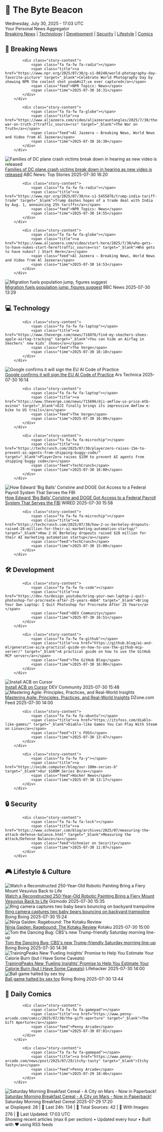 <!-- Processing 54 RSS feeds at 2025-07-30 17:03:06 UTC -->
<!-- Processing: Questionable Content -->
<!-- Processing: Girl Genius -->
<!-- Processing: CNN Top Stories -->
<!-- Processing: CNN Breaking News -->
<!-- Processing: BBC World News -->
<!-- Processing: Al Jazeera Breaking News -->
<!-- Processing: NPR News -->
<!-- Processing: Reuters Top News -->
<!-- Processing: Reuters World News -->
<!-- Processing: ABC News Breaking -->
<!-- Processing: The Verge -->
<!-- Processing: Ars Technica -->
<!-- Processing: O'Reilly Radar -->
<!-- Processing: WIRED -->
<!-- Processing: Slashdot -->
<!-- Processing: Dev.to -->
<!-- Processing: It's FOSS -->
<!-- Processing: Ubuntu Blog -->
<!-- Processing: GitHub Blog -->
<!-- Processing: GitLab Blog -->
<!-- Processing: InfoQ -->
<!-- Processing: The Pragmatic Engineer -->
<!-- Processing: Schneier on Security -->
<!-- Generated 10 new posts out of 23 feeds processed -->
<div class="newspaper-header">
    <h1 class="newspaper-title">📰 The Byte Beacon</h1>
    <div class="newspaper-date">Wednesday, July 30, 2025 - 17:03 UTC</div>
    <div class="newspaper-subtitle">Your Personal News Aggregator</div>
</div>

<div class="newspaper-nav">
    <a href="#breaking">Breaking News</a> |
    <a href="#tech">Technology</a> |
    <a href="#dev">Development</a> |
    <a href="#security">Security</a> |
    <a href="#lifestyle">Lifestyle</a> |
    <a href="#webcomics">Comics</a>
</div>

<div class="news-section breaking-news" id="breaking">
<h2 class="section-header">🚨 Breaking News</h2>
<div class="stories-container">
<div class="story">
            
            <div class="story-content">
                <span class="fa fa-fw fa-radio"></span>
                <span class="title"><a href="https://www.npr.org/2025/07/30/g-s1-80240/world-photography-day-favorite-picture" target="_blank">Celebrate World Photography Day by showing NPR the coolest shot you&#x27;ve ever captured</a></span>
                <span class="feed">NPR Topics: News</span>
                <span class="time">2025-07-30 16:31</span>
            </div>
        </div>
<div class="story">
            
            <div class="story-content">
                <span class="fa fa-fw fa-globe"></span>
                <span class="title"><a href="https://www.aljazeera.com/video/aljazeerauntangles/2025/7/30/the-war-on-truth-2?traffic_source=rss" target="_blank">The War on Truth</a></span>
                <span class="feed">Al Jazeera – Breaking News, World News and Video from Al Jazeera</span>
                <span class="time">2025-07-30 16:30</span>
            </div>
        </div>
<div class="story">
            <img src="https://s.abcnews.com/images/US/dc-plane-30-gty-gmh-250129_1738216341223_hpMain_4x3t_384.jpg" alt="Families of DC plane crash victims break down in hearing as new video is released" class="story-image" loading="lazy" onerror="this.style.display='none'">
            <div class="story-content">
                <span class="fa fa-fw fa-tv"></span>
                <span class="title"><a href="https://abcnews.go.com/Politics/ntsb-begins-public-hearings-dc-plane-crash/story?id=124181265" target="_blank">Families of DC plane crash victims break down in hearing as new video is released</a></span>
                <span class="feed">ABC News: Top Stories</span>
                <span class="time">2025-07-30 16:20</span>
            </div>
        </div>
<div class="story">
            
            <div class="story-content">
                <span class="fa fa-fw fa-radio"></span>
                <span class="title"><a href="https://www.npr.org/2025/07/30/nx-s1-5455876/trump-india-tariff-trade" target="_blank">Trump dashes hopes of a trade deal with India by Aug. 1, announcing 25% tariffs</a></span>
                <span class="feed">NPR Topics: News</span>
                <span class="time">2025-07-30 14:55</span>
            </div>
        </div>
<div class="story">
            
            <div class="story-content">
                <span class="fa fa-fw fa-globe"></span>
                <span class="title"><a href="https://www.aljazeera.com/video/start-here/2025/7/30/who-gets-to-have-nukes-start-here?traffic_source=rss" target="_blank">Who gets to have nukes? | Start Here</a></span>
                <span class="feed">Al Jazeera – Breaking News, World News and Video from Al Jazeera</span>
                <span class="time">2025-07-30 14:53</span>
            </div>
        </div>
<div class="story">
            <img src="https://ichef.bbci.co.uk/ace/standard/240/cpsprodpb/6113/live/14530040-6d3a-11f0-b0f5-fbe7fe20aa48.jpg" alt="Migration fuels population jump, figures suggest" class="story-image" loading="lazy" onerror="this.style.display='none'">
            <div class="story-content">
                <span class="fa fa-fw fa-flag"></span>
                <span class="title"><a href="https://www.bbc.com/news/articles/c207nzgrz3vo?at_medium=RSS&at_campaign=rss" target="_blank">Migration fuels population jump, figures suggest</a></span>
                <span class="feed">BBC News</span>
                <span class="time">2025-07-30 13:29</span>
            </div>
        </div>
</div>
</div>
<div class="news-section tech-news" id="tech">
<h2 class="section-header">💻 Technology</h2>
<div class="stories-container">
<div class="story">
            
            <div class="story-content">
                <span class="fa fa-fw fa-laptop"></span>
                <span class="title"><a href="https://www.theverge.com/news/716076/find-my-skechers-shoes-apple-airtag-tracking" target="_blank">You can hide an AirTag in Skechers’ new kids’ shoes</a></span>
                <span class="feed">The Verge</span>
                <span class="time">2025-07-30 16:18</span>
            </div>
        </div>
<div class="story">
            <img src="https://cdn.arstechnica.net/wp-content/uploads/2024/03/europe-flag-digital-500x500.jpg" alt="Google confirms it will sign the EU AI Code of Practice" class="story-image" loading="lazy" onerror="this.style.display='none'">
            <div class="story-content">
                <span class="fa fa-fw fa-cog"></span>
                <span class="title"><a href="https://arstechnica.com/google/2025/07/google-confirms-it-will-sign-the-eu-ai-code-of-practice/" target="_blank">Google confirms it will sign the EU AI Code of Practice</a></span>
                <span class="feed">Ars Technica</span>
                <span class="time">2025-07-30 16:14</span>
            </div>
        </div>
<div class="story">
            
            <div class="story-content">
                <span class="fa fa-fw fa-laptop"></span>
                <span class="title"><a href="https://www.theverge.com/news/715696/dji-amflow-us-price-mtb-avinox" target="_blank">DJI finally brings its impressive Amflow e-bike to US trails</a></span>
                <span class="feed">The Verge</span>
                <span class="time">2025-07-30 16:00</span>
            </div>
        </div>
<div class="story">
            
            <div class="story-content">
                <span class="fa fa-fw fa-microchip"></span>
                <span class="title"><a href="https://techcrunch.com/2025/07/30/playerzero-raises-15m-to-prevent-ai-agents-from-shipping-buggy-code/" target="_blank">PlayerZero raises $15M to prevent AI agents from shipping buggy code</a></span>
                <span class="feed">TechCrunch</span>
                <span class="time">2025-07-30 16:00</span>
            </div>
        </div>
<div class="story">
            <img src="https://media.wired.com/photos/68069d82835a39eeaafcffcf/master/pass/sba-doge-sec-2206700473.jpg" alt="How Edward ‘Big Balls’ Coristine and DOGE Got Access to a Federal Payroll System That Serves the FBI" class="story-image" loading="lazy" onerror="this.style.display='none'">
            <div class="story-content">
                <span class="fa fa-fw fa-bolt"></span>
                <span class="title"><a href="https://www.wired.com/story/edward-coristine-big-balls-doge-federal-pay-roll-system/" target="_blank">How Edward ‘Big Balls’ Coristine and DOGE Got Access to a Federal Payroll System That Serves the FBI</a></span>
                <span class="feed">WIRED</span>
                <span class="time">2025-07-30 15:58</span>
            </div>
        </div>
<div class="story">
            
            <div class="story-content">
                <span class="fa fa-fw fa-microchip"></span>
                <span class="title"><a href="https://techcrunch.com/2025/07/30/how-2-uc-berkeley-dropouts-raised-28-million-for-their-ai-marketing-automation-startup/" target="_blank">How 2 UC Berkeley dropouts raised $28 million for their AI marketing automation startup</a></span>
                <span class="feed">TechCrunch</span>
                <span class="time">2025-07-30 15:00</span>
            </div>
        </div>
</div>
</div>
<div class="news-section dev-news" id="dev">
<h2 class="section-header">🛠️ Development</h2>
<div class="stories-container">
<div class="story">
            
            <div class="story-content">
                <span class="fa fa-fw fa-code"></span>
                <span class="title"><a href="https://dev.to/design_youtube/bring-your-own-laptop-i-quit-photoshop-for-procreate-after-25-years-4mb4" target="_blank">Bring Your Own Laptop: I Quit Photoshop for Procreate After 25 Years</a></span>
                <span class="feed">DEV Community</span>
                <span class="time">2025-07-30 16:51</span>
            </div>
        </div>
<div class="story">
            
            <div class="story-content">
                <span class="fa fa-fw fa-github"></span>
                <span class="title"><a href="https://github.blog/ai-and-ml/generative-ai/a-practical-guide-on-how-to-use-the-github-mcp-server/" target="_blank">A practical guide on how to use the GitHub MCP server</a></span>
                <span class="feed">The GitHub Blog</span>
                <span class="time">2025-07-30 16:00</span>
            </div>
        </div>
<div class="story">
            <img src="https://media2.dev.to/dynamic/image/width=800%2Cheight=%2Cfit=scale-down%2Cgravity=auto%2Cformat=auto/https%3A%2F%2Fdev-to-uploads.s3.amazonaws.com%2Fuploads%2Farticles%2Fj17q5ln1s2ru8fq61yna.png" alt="Install ACB on Cursor" class="story-image" loading="lazy" onerror="this.style.display='none'">
            <div class="story-content">
                <span class="fa fa-fw fa-code"></span>
                <span class="title"><a href="https://dev.to/devalexmartinez/install-acb-on-cursor-2h9f" target="_blank">Install ACB on Cursor</a></span>
                <span class="feed">DEV Community</span>
                <span class="time">2025-07-30 15:48</span>
            </div>
        </div>
<div class="story">
            <img src="https://dz2cdn1.dzone.com/thumbnail?fid=18535373&w=600" alt="Mastering Agile: Principles, Practices, and Real-World Insights" class="story-image" loading="lazy" onerror="this.style.display='none'">
            <div class="story-content">
                <span class="fa fa-fw fa-newspaper"></span>
                <span class="title"><a href="https://dzone.com/articles/agile-principles-practices-real-world-insights" target="_blank">Mastering Agile: Principles, Practices, and Real-World Insights</a></span>
                <span class="feed">DZone.com Feed</span>
                <span class="time">2025-07-30 14:00</span>
            </div>
        </div>
<div class="story">
            
            <div class="story-content">
                <span class="fa fa-fw fa-ubuntu"></span>
                <span class="title"><a href="https://itsfoss.com/diablo-like-games/" target="_blank">Diablo-like Games You Can Play With Steam on Linux</a></span>
                <span class="feed">It's FOSS</span>
                <span class="time">2025-07-30 13:47</span>
            </div>
        </div>
<div class="story">
            
            <div class="story-content">
                <span class="fa fa-fw fa-y"></span>
                <span class="title"><a href="https://oxide.computer/blog/our-100m-series-b" target="_blank">Our $100M Series B</a></span>
                <span class="feed">Hacker News</span>
                <span class="time">2025-07-30 13:17</span>
            </div>
        </div>
</div>
</div>
<div class="news-section security-news" id="security">
<h2 class="section-header">🔒 Security</h2>
<div class="stories-container">
<div class="story">
            
            <div class="story-content">
                <span class="fa fa-fw fa-lock"></span>
                <span class="title"><a href="https://www.schneier.com/blog/archives/2025/07/measuring-the-attack-defense-balance.html" target="_blank">Measuring the Attack/Defense Balance</a></span>
                <span class="feed">Schneier on Security</span>
                <span class="time">2025-07-30 11:07</span>
            </div>
        </div>
</div>
</div>
<div class="news-section lifestyle-news" id="lifestyle">
<h2 class="section-header">🎮 Lifestyle & Culture</h2>
<div class="stories-container">
<div class="story">
            <img src="https://gizmodo.com/app/uploads/2025/07/vesuvius-painting.jpg" alt="Watch a Reconstructed 250-Year-Old Robotic Painting Bring a Fiery Mount Vesuvius Back to Life" class="story-image" loading="lazy" onerror="this.style.display='none'">
            <div class="story-content">
                <span class="fa fa-fw fa-computer"></span>
                <span class="title"><a href="https://gizmodo.com/watch-a-reconstructed-250-year-old-robotic-painting-bring-a-fiery-mount-vesuvius-back-to-life-2000636587" target="_blank">Watch a Reconstructed 250-Year-Old Robotic Painting Bring a Fiery Mount Vesuvius Back to Life</a></span>
                <span class="feed">Gizmodo</span>
                <span class="time">2025-07-30 15:35</span>
            </div>
        </div>
<div class="story">
            <img src="https://i0.wp.com/boingboing.net/wp-content/uploads/2024/04/bear-cubs.jpg?fit=1500%2C996&amp;quality=60&amp;ssl=1" alt="Ring camera captures two baby bears bouncing on backyard trampoline" class="story-image" loading="lazy" onerror="this.style.display='none'">
            <div class="story-content">
                <span class="fa fa-fw fa-arrow-right"></span>
                <span class="title"><a href="https://boingboing.net/2025/07/30/ring-camera-captures-two-baby-bears-bouncing-on-backyard-trampoline.html" target="_blank">Ring camera captures two baby bears bouncing on backyard trampoline</a></span>
                <span class="feed">Boing Boing</span>
                <span class="time">2025-07-30 15:24</span>
            </div>
        </div>
<div class="story">
            <img src="https://i.kinja-img.com/image/upload/c_fit,q_80,w_636/796a694c666e0facac231bfe31f165ab.jpg" alt="Ninja Gaiden: Ragebound: The Kotaku Review" class="story-image" loading="lazy" onerror="this.style.display='none'">
            <div class="story-content">
                <span class="fa fa-fw fa-gamepad"></span>
                <span class="title"><a href="https://kotaku.com/ninja-gaiden-ragebound-review-2d-blasphemous-1851787265" target="_blank">Ninja Gaiden: Ragebound: The Kotaku Review</a></span>
                <span class="feed">Kotaku</span>
                <span class="time">2025-07-30 15:00</span>
            </div>
        </div>
<div class="story">
            <img src="https://i0.wp.com/boingboing.net/wp-content/uploads/2025/07/1746TEASER1200-cbs-saturdays.jpg?fit=1200%2C672&amp;quality=60&amp;ssl=1" alt="Tom the Dancing Bug: CBS&#x27;s new Trump-friendly Saturday morning line-up" class="story-image" loading="lazy" onerror="this.style.display='none'">
            <div class="story-content">
                <span class="fa fa-fw fa-arrow-right"></span>
                <span class="title"><a href="https://boingboing.net/2025/07/30/tom-the-dancing-bug-cbss-new-trump-friendly-saturday-morning-line-up.html" target="_blank">Tom the Dancing Bug: CBS&#x27;s new Trump-friendly Saturday morning line-up</a></span>
                <span class="feed">Boing Boing</span>
                <span class="time">2025-07-30 14:36</span>
            </div>
        </div>
<div class="story">
            <img src="https://lifehacker.com/imagery/articles/01K1BXBB932MWEM1PB5R27585D/hero-image.png" alt="TrainingPeaks New ‘Fueling Insights’ Promise to Help You Estimate Your Calorie Burn (but I Have Some Caveats)" class="story-image" loading="lazy" onerror="this.style.display='none'">
            <div class="story-content">
                <span class="fa fa-fw fa-life-ring"></span>
                <span class="title"><a href="https://lifehacker.com/health/trainingpeaks-new-fueling-insights-are-promising-but-proceed-with-caution?utm_medium=RSS" target="_blank">TrainingPeaks New ‘Fueling Insights’ Promise to Help You Estimate Your Calorie Burn (but I Have Some Caveats)</a></span>
                <span class="feed">Lifehacker</span>
                <span class="time">2025-07-30 14:00</span>
            </div>
        </div>
<div class="story">
            <img src="https://i0.wp.com/boingboing.net/wp-content/uploads/2025/07/dildo.jpg?fit=1564%2C854&amp;quality=60&amp;ssl=1" alt="Ball game halted by sex toy" class="story-image" loading="lazy" onerror="this.style.display='none'">
            <div class="story-content">
                <span class="fa fa-fw fa-arrow-right"></span>
                <span class="title"><a href="https://boingboing.net/2025/07/30/sex-toy-hurled-onto-court-during-wnba-game.html" target="_blank">Ball game halted by sex toy</a></span>
                <span class="feed">Boing Boing</span>
                <span class="time">2025-07-30 13:44</span>
            </div>
        </div>
</div>
</div>
<div class="news-section webcomics-section" id="webcomics">
<h2 class="section-header">🎨 Daily Comics</h2>
<div class="stories-container">
<div class="story">
            
            <div class="story-content">
                <span class="fa fa-fw fa-gamepad"></span>
                <span class="title"><a href="https://www.penny-arcade.com/comic/2025/07/30/the-gift-aperture" target="_blank">The Gift Aperture</a></span>
                <span class="feed">Penny Arcade</span>
                <span class="time">2025-07-30 07:01</span>
            </div>
        </div>
<div class="story">
            
            <div class="story-content">
                <span class="fa fa-fw fa-gamepad"></span>
                <span class="title"><a href="https://www.penny-arcade.com/news/post/2025/07/29/itchy-tasty" target="_blank">Itchy Tasty</a></span>
                <span class="feed">Penny Arcade</span>
                <span class="time">2025-07-29 18:46</span>
            </div>
        </div>
<div class="story">
            <img src="https://www.smbc-comics.com/comics/1753809563-booktext.png" alt="Saturday Morning Breakfast Cereal - A City on Mars - Now in Paperback!" class="story-image" loading="lazy" onerror="this.style.display='none'">
            <div class="story-content">
                <span class="fa fa-fw fa-smile"></span>
                <span class="title"><a href="https://www.smbc-comics.com/comic/a-city-on-mars-now-in-paperback" target="_blank">Saturday Morning Breakfast Cereal - A City on Mars - Now in Paperback!</a></span>
                <span class="feed">Saturday Morning Breakfast Cereal</span>
                <span class="time">2025-07-29 17:20</span>
            </div>
        </div>
</div>
</div>

<div class="newspaper-footer">
    <div class="stats">
        📊 Displayed: 28 | 📅 Last 24h: 134 | 📡 Total Sources: 42 | 📸 With Images: 276 |
        🔄 Last Updated: 17:03 UTC
    </div>
    <div class="footer-note">
        Showing recent articles (max 6 per section) • Updated every hour • Built with ❤️ using RSS feeds
    </div>
</div>
